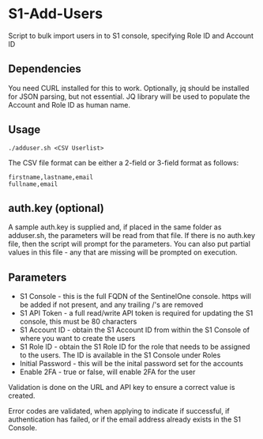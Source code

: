 # S1-Add-Users
Script to bulk import users in to S1 console, specifying Role ID and Account ID

## Dependencies
You need CURL installed for this to work. Optionally, jq should be installed for JSON parsing, but not essential. JQ library will be used to populate the Account and Role ID as human name.

## Usage
```
./adduser.sh <CSV Userlist>
```
The CSV file format can be either a 2-field or 3-field format as follows:
```
firstname,lastname,email
fullname,email
```

## auth.key (optional)
A sample auth.key is supplied and, if placed in the same folder as adduser.sh, the parameters will be read from that file. If there is no auth.key file, then the script will prompt for the parameters. You can also put partial values in this file - any that are missing will be prompted on execution. 

## Parameters
* S1 Console - this is the full FQDN of the SentinelOne console. https will be added if not present, and any trailing /'s are removed
* S1 API Token - a full read/write API token is required for updating the S1 console, this must be 80 characters
* S1 Account ID - obtain the S1 Account ID from within the S1 Console of where you want to create the users
* S1 Role ID - obtain the S1 Role ID for the role that needs to be assigned to the users. The ID is available in the S1 Console under Roles
* Initial Password - this will be the inital password set for the accounts
* Enable 2FA - true or false, will enable 2FA for the user

Validation is done on the URL and API key to ensure a correct value is created. 

Error codes are validated, when applying to indicate if successful, if authentication has failed, or if the email address already exists in the S1 Console. 
